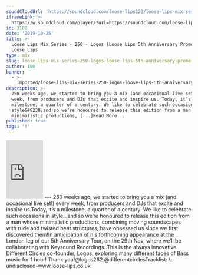 ```yaml
---
soundCloudUrl: 'https://soundcloud.com/loose-lips123/loose-lips-mix-series-250-logos'
iframeLink: >-
  https://w.soundcloud.com/player/?url=https://soundcloud.com/loose-lips123/loose-lips-mix-series-250-logos&color=00aabb&auto_play=false&hide_related=false&show_comments=true&show_user=true&show_reposts=false
id: 3188
date: '2019-10-25'
title: >-
  Loose Lips Mix Series - 250 - Logos (Loose Lips 5th Anniversary Promo Mix) -
  Loose Lips
type: mix
slug: loose-lips-mix-series-250-logos-loose-lips-5th-anniversary-promo-mix
author: 100
banner:
  - >-
    imported/loose-lips-mix-series-250-logos-loose-lips-5th-anniversary-promo-mix/image3188.jpeg
description: >-
  250 weeks ago, we started to bring you a mix (and occasional live set!) every
  week, from producers and DJs that excite and inspire us. Today, it’s a
  milestone, a quarter of a century. We like to celebrate such occasions in
  style&#8230;and so we’re honoured to release this edition from a man whose
  minimalistic productions, [...]Read More...
published: true
tags: '!'
---
```

<iframe id="sc-widget" title="title" width="100" height="160" scrolling="no" frameborder="yes" allow="autoplay" src="https://w.soundcloud.com/player/?url=https://soundcloud.com/loose-lips123/loose-lips-mix-series-250-logos&amp;color=00aabb&amp;auto_play=false&amp;hide_related=false&amp;show_comments=true&amp;show_user=true&amp;show_reposts=false"></iframe>
---
250 weeks ago, we started to bring you a mix (and occasional live set!) every week, from producers and DJs that excite and inspire us.Today, it’s a milestone, a quarter of a century. We like to celebrate such occasions in style…and so we’re honoured to release this edition from a man whose minimalistic productions, combining moving soundscapes with rude and twisted beat structures, have obsessed us since we first discovered them!In anticipation of his forthcoming appearance at the London leg of our 5th Anniversary Tour, on the 29th Nov, where we’ll be collaborating with Keysound Recordings..This is the always innovative Different Circles co-founder, Logos, exploring many different faces of Bass music for 1 hour! Thank you!@logos262  
@differentcirclesTracklist:  
\-undisclosed-www.loose-lips.co.uk